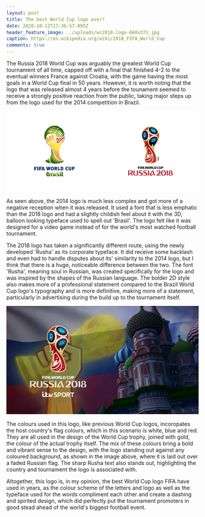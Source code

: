 ```yaml
---
layout: post
title: The best World Cup logo ever?
date: 2020-10-12T17:36:57.095Z
header_feature_image: ../uploads/wc2018-logo-660x371.jpg
caption: https://en.wikipedia.org/wiki/2018_FIFA_World_Cup
comments: true
---
```

The Russia 2018 World Cup was arguably the greatest World Cup tournament of all time, capped off with a final that finished 4-2 to the eventual winners France against Croatia, with the game having the most goals in a World Cup final in 50 years. However, it is worth noting that the logo that was released almost 4 years before the tounament seemed to receive a strongly positive reaction from the public, taking major steps up from the logo used for the 2014 competition in Brazil. 

![](../uploads/2014-20018-wc-logos.jpg)

As seen above, the 2014 logo is much less complex and got more of a negative reception when it was released. It used a font that is less emphatic than the 2018 logo and had a slightly childish feel about it with the 3D, balloon looking typeface used to spell out 'Brasil'. The logo felt like it was designed for a video game instead of for the world's most watched football tournament. 

The 2018 logo has taken a significantly different route, using the newly developed 'Rusha' as its corporate typeface. It did receive some backlash and even had to handle disputes about its' similarity to the 2014 logo, but I think that there is a huge, noticeable difference between the two. The font 'Rusha', meaning soul in Russian, was created specifically for the logo and was inspired by the shapes of the Russian language. The bolder 2D style also makes more of a professional statement compared to the Brazil World Cup logo's typography and is more definitive, making more of a statement, particularly in advertising during the build up to the tournament itself.

![](../uploads/itv-2018-world-cup.jpg)

The colours used in this logo, like previous World Cup logos, incoropates the host country's flag colours, which in this scenario is white, blue and red. They are all used in the design of the World Cup trophy, joined with gold, the colour of the actual trophy itself. The mix of these colours bring a bold and vibrant sense to the design, with the logo standing out against any coloured background, as shown in the image above, where it is laid out over a faded Russian flag. The sharp Rusha text also stands out, highlighting the country and tournament the logo is associated with. 

Altogether, this logo is, in my opinion, the best World Cup logo FIFA have used in years, as the colour scheme of the letters and logo as well as the typeface used for the words compliment each other and create a dashing and spirited design, which did perfectly put the tournament promoters in good stead ahead of the world's biggest football event.